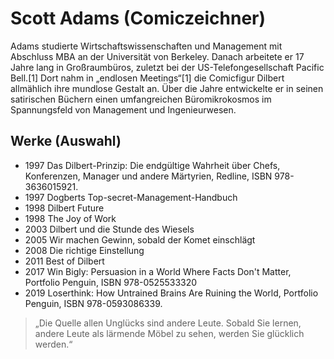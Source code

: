# Scott Adams (Comiczeichner)

Adams studierte Wirtschaftswissenschaften und Management mit Abschluss MBA an der Universität von Berkeley. Danach arbeitete er 17 Jahre lang in Großraumbüros, zuletzt bei der US-Telefongesellschaft Pacific Bell.[1] Dort nahm in „endlosen Meetings“[1] die Comicfigur Dilbert allmählich ihre mundlose Gestalt an. Über die Jahre entwickelte er in seinen satirischen Büchern einen umfangreichen Büromikrokosmos im Spannungsfeld von Management und Ingenieurwesen.

## Werke (Auswahl)

* 1997 Das Dilbert-Prinzip: Die endgültige Wahrheit über Chefs, Konferenzen, Manager und andere Märtyrien, Redline, ISBN 978-3636015921.
* 1997 Dogberts Top-secret-Management-Handbuch
* 1998 Dilbert Future
* 1998 The Joy of Work
* 2003 Dilbert und die Stunde des Wiesels
* 2005 Wir machen Gewinn, sobald der Komet einschlägt
* 2008 Die richtige Einstellung
* 2011 Best of Dilbert
* 2017 Win Bigly: Persuasion in a World Where Facts Don't Matter, Portfolio Penguin, ISBN 978-0525533320
* 2019 Loserthink: How Untrained Brains Are Ruining the World, Portfolio Penguin, ISBN 978-0593086339.


> „Die Quelle allen Unglücks sind andere Leute. Sobald Sie lernen, andere Leute als lärmende Möbel zu sehen, werden Sie glücklich werden.“

